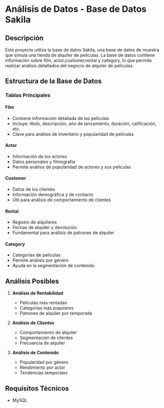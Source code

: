 # Análisis de Datos - Base de Datos Sakila

## Descripción
Este proyecto utiliza la base de datos Sakila, una base de datos de muestra que simula una tienda de alquiler de películas. La base de datos contiene información sobre film, actor,customer,rental y category, lo que permite realizar análisis detallados del negocio de alquiler de películas.

## Estructura de la Base de Datos

### Tablas Principales

#### Film
- Contiene información detallada de las películas
- Incluye: título, descripción, año de lanzamiento, duración, calificación, etc.
- Clave para análisis de inventario y popularidad de películas

#### Actor
- Información de los actores
- Datos personales y filmografía
- Permite análisis de popularidad de actores y sus películas

#### Customer
- Datos de los clientes
- Información demográfica y de contacto
- Útil para análisis de comportamiento de clientes

#### Rental
- Registro de alquileres
- Fechas de alquiler y devolución
- Fundamental para análisis de patrones de alquiler

#### Category
- Categorías de películas
- Permite análisis por género
- Ayuda en la segmentación de contenido

## Análisis Posibles

1. **Análisis de Rentabilidad**
   - Películas más rentadas
   - Categorías más populares
   - Patrones de alquiler por temporada

2. **Análisis de Clientes**
   - Comportamiento de alquiler
   - Segmentación de clientes
   - Frecuencia de alquiler

3. **Análisis de Contenido**
   - Popularidad por género
   - Rendimiento por actor
   - Tendencias temporales

## Requisitos Técnicos

- MySQL



